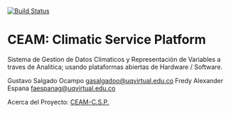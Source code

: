 [![Build Status](https://travis-ci.com/ServiciosCCUQ/uniquindio_siclimatico.svg?branch=master)](https://travis-ci.com/ServiciosCCUQ/uniquindio_siclimatico)

# CEAM: Climatic Service Platform

Sistema de Gestion de Datos Climaticos y Representación de Variables a traves de Analitica; usando plataformas abiertas de Hardware / Software. 

Gustavo Salgado Ocampo gasalgadoo@uqvirtual.edu.co
Fredy Alexander Espana faespanag@uqvirtual.edu.co

Acerca del Proyecto: <a href="https://ceam-csp.me/page/acerca-de-sic">CEAM-C.S.P.</a>